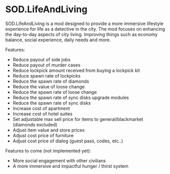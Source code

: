 # SOD.LifeAndLiving

SOD.LifeAndLiving is a mod designed to provide a more immersive lifestyle experience for life as a detective in the city.
The mod focuses on enhancing the day-to-day aspects of city living.
Improving things such as economy balance, social experience, daily needs and more.

Features:
- Reduce payout of side jobs
- Reduce payout of murder cases
- Reduce lockpick amount received from buying a lockpick kit
- Reduce spawn rate of lockpicks
- Reduce the spawn rate of diamonds
- Reduce the value of loose change
- Reduce the spawn rate of loose change
- Reduce the spawn rate of sync disks upgrade modules
- Reduce the spawn rate of sync disks
- Increase cost of apartment
- Increase cost of hotel suites
- Set adjustable max sell price for items to general/blackmarket (diamonds excluded)
- Adjust item value and store prices
- Adjust cost price of furniture
- Adjust cost price of dialog (guest pass, codes, etc..)

Features to come (not implemented yet):
- More social engagement with other civilians
- A more immersive and impactful hunger / thirst system